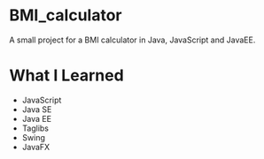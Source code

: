# BMI_calculator
A small project for a BMI calculator in Java, JavaScript and JavaEE.

# What I Learned
- JavaScript
- Java SE
- Java EE
- Taglibs
- Swing
- JavaFX
